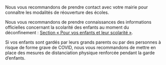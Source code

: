 Nous vous recommandons de prendre contact avec votre mairie
pour connaître les modalités de réouverture des écoles.

Nous vous recommandons de prendre connaissances des informations
officielles concernant la scolarité des enfants au moment
du déconfinement :
[Section « Pour vos enfants et leur scolarité »](https://www.gouvernement.fr/info-coronavirus/strategie-de-deconfinement).

Si vos enfants sont gardés par leurs grands parents ou par des
personnes à risque de forme grave de COVID, nous vous recommandons
de mettre en place des mesures de distanciation physique
renforcée pendant la garde d’enfants.
